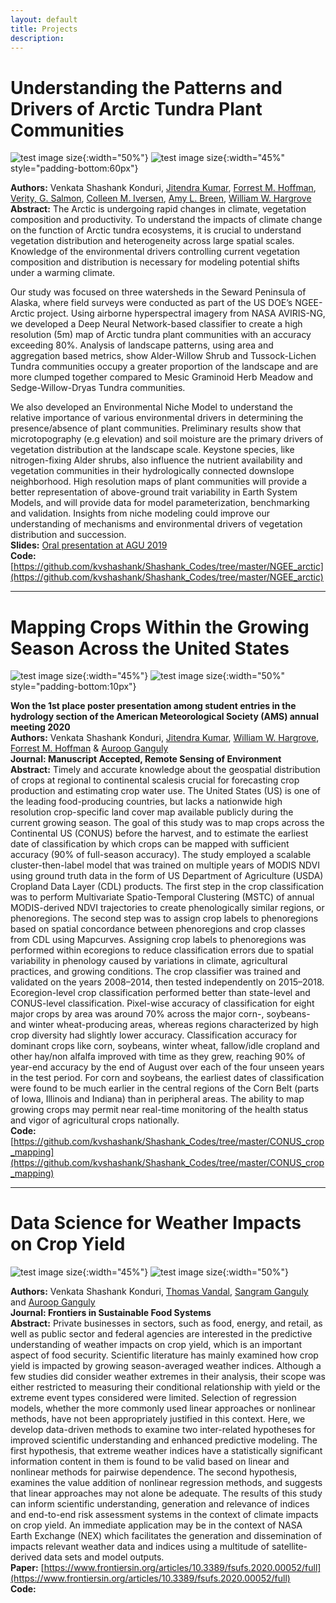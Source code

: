 ```yaml
---
layout: default
title: Projects
description: 
---
```


# Understanding the Patterns and Drivers of Arctic Tundra Plant Communities

![test image size](./assets/images/nnet_1.png){:width="50%"}
![test image size](./assets/images/nnet_2.png){:width="45%" style="padding-bottom:60px"}

**Authors:** Venkata Shashank Konduri, [Jitendra Kumar](https://www.ornl.gov/staff-profile/jitendra-kumar), [Forrest M. Hoffman](https://www.ornl.gov/staff-profile/forrest-m-hoffman), [Verity, G. Salmon](https://www.ornl.gov/staff-profile/verity-g-salmon), [Colleen M. Iversen](https://www.ornl.gov/staff-profile/colleen-m-iversen), [Amy L. Breen](https://news.uaf.edu/expertsguide/amy-breen/), [William W. Hargrove](https://www.srs.fs.usda.gov/staff/825)  <br>
**Abstract:** The Arctic is undergoing rapid changes in climate, vegetation composition and productivity. To understand the impacts of climate change on the function of Arctic tundra ecosystems, it is crucial to understand vegetation distribution and heterogeneity across large spatial scales. Knowledge of the environmental drivers controlling current vegetation composition and distribution is necessary for modeling potential shifts under a warming climate. 

Our study was focused on three watersheds in the Seward Peninsula of Alaska, where field surveys were conducted as part of the US DOE’s NGEE-Arctic project. Using airborne hyperspectral imagery from NASA AVIRIS-NG, we developed a Deep Neural Network-based classifier to create a high resolution (5m) map of Arctic tundra plant communities with an accuracy exceeding 80%. Analysis of landscape patterns, using area and aggregation based metrics, show Alder-Willow Shrub and Tussock-Lichen Tundra communities occupy a greater proportion of the landscape and are more clumped together compared to Mesic Graminoid Herb Meadow and Sedge-Willow-Dryas Tundra communities.

We also developed an Environmental Niche Model to understand the relative importance of various environmental drivers in determining the presence/absence of plant communities. Preliminary results show that microtopography (e.g elevation) and soil moisture are the primary drivers of vegetation distribution at the landscape scale. Keystone species, like nitrogen-fixing Alder shrubs, also influence the nutrient availability and vegetation communities in their hydrologically connected downslope neighborhood. High resolution maps of plant communities will provide a better representation of above-ground trait variability in Earth System Models, and will provide data for model parameterization, benchmarking and validation. Insights from niche modeling could improve our understanding of mechanisms and environmental drivers of vegetation distribution and succession. <br>
**Slides:** [Oral presentation at AGU 2019](./slides/AGU_Presentation_2019.pdf) <br>
**Code:** [https://github.com/kvshashank/Shashank_Codes/tree/master/NGEE_arctic](https://github.com/kvshashank/Shashank_Codes/tree/master/NGEE_arctic)

<hr>

# Mapping Crops Within the Growing Season Across the United States

![test image size](./assets/images/overall_shannon.png){:width="45%"}
![test image size](./assets/images/mid-season_progression_90p_new_300dpi_2.png){:width="50%" style="padding-bottom:10px"}

**Won the 1st place poster presentation among student entries in the hydrology section of the American Meteorological Society (AMS) annual meeting 2020**  
**Authors:** Venkata Shashank Konduri, [Jitendra Kumar](https://www.ornl.gov/staff-profile/jitendra-kumar), [William W. Hargrove](https://www.srs.fs.usda.gov/staff/825), [Forrest M. Hoffman](https://www.ornl.gov/staff-profile/forrest-m-hoffman) & [Auroop Ganguly](https://coe.northeastern.edu/people/ganguly-auroop/) <br>
**Journal: Manuscript Accepted, Remote Sensing of Environment** <br>
**Abstract:** Timely and accurate knowledge about the geospatial distribution of crops at regional to continental scalesis crucial for forecasting crop production and estimating crop water use. The United States (US) is one of the leading food-producing countries, but lacks a nationwide high resolution crop-specific land cover map available publicly during the current growing season. The goal of this study was to map crops across the Continental US (CONUS) before the harvest, and to estimate the earliest date of classification by which crops can be mapped with sufficient accuracy (90% of full-season accuracy). The study employed a scalable cluster-then-label model that was trained on multiple years of MODIS NDVI using ground truth data in the form of US Department of Agriculture (USDA) Cropland Data Layer (CDL) products. The first step in the crop classification was to perform Multivariate Spatio-Temporal Clustering (MSTC) of annual MODIS-derived NDVI trajectories to create phenologically similar regions, or phenoregions. The second step was to assign crop labels to phenoregions based on spatial concordance between phenoregions and crop classes from CDL using Mapcurves. Assigning crop labels to phenoregions was performed within ecoregions to reduce classification errors due to spatial variability in phenology caused by variations in climate, agricultural practices, and growing conditions. The crop classifier was trained and validated on the years 2008–2014, then tested independently on 2015–2018. Ecoregion-level crop classification performed better than state-level and CONUS-level classification. Pixel-wise accuracy of classification for eight major crops by area was around 70% across the major corn-, soybeans- and winter wheat-producing areas, whereas regions characterized by high crop diversity had slightly lower accuracy. Classification accuracy for dominant crops like corn, soybeans, winter wheat, fallow/idle cropland and other hay/non alfalfa improved with time as they grew, reaching 90% of year-end accuracy by the end of August over each of the four unseen years in the test period. For corn and soybeans, the earliest dates of classification were found to be much earlier in the central regions of the Corn Belt (parts of Iowa, Illinois and Indiana) than in peripheral areas. The ability to map growing crops may permit near real-time monitoring of the health status and vigor of agricultural crops nationally. <br>
**Code:** [https://github.com/kvshashank/Shashank_Codes/tree/master/CONUS_crop_mapping](https://github.com/kvshashank/Shashank_Codes/tree/master/CONUS_crop_mapping)

<hr>

# Data Science for Weather Impacts on Crop Yield <br>

![test image size](assets/images/frontiers_1.jpg){:width="45%"}
![test image size](assets/images/frontiers_2.jpg){:width="50%"}

**Authors:** Venkata Shashank Konduri, [Thomas Vandal](https://scholar.google.com/citations?user=8cLfchMAAAAJ&hl=en), [Sangram Ganguly](https://www.nasa.gov/centers/ames/earthscience/members/biosphericsciencebranch/Sangram_Ganguly) and [Auroop Ganguly](https://coe.northeastern.edu/people/ganguly-auroop/) <br>
**Journal: Frontiers in Sustainable Food Systems** <br>
**Abstract:** Private businesses in sectors, such as food, energy, and retail, as well as public sector and federal agencies are interested in the predictive understanding of weather impacts on crop yield, which is an important aspect of food security. Scientific literature has mainly examined how crop yield is impacted by growing season-averaged weather indices. Although a few studies did consider weather extremes in their analysis, their scope was either restricted to measuring their conditional relationship with yield or the extreme event types considered were limited. Selection of regression models, whether the more commonly used linear approaches or nonlinear methods, have not been appropriately justified in this context. Here, we develop data-driven methods to examine two inter-related hypotheses for improved scientific understanding and enhanced predictive modeling. The first hypothesis, that extreme weather indices have a statistically significant information content in them is found to be valid based on linear and nonlinear methods for pairwise dependence. The second hypothesis, examines the value addition of nonlinear regression methods, and suggests that linear approaches may not alone be adequate. The results of this study can inform scientific understanding, generation and relevance of indices and end-to-end risk assessment systems in the context of climate impacts on crop yield. An immediate application may be in the context of NASA Earth Exchange (NEX) which facilitates the generation and dissemination of impacts relevant weather data and indices using a multitude of satellite-derived data sets and model outputs. <br>
**Paper:** [https://www.frontiersin.org/articles/10.3389/fsufs.2020.00052/full](https://www.frontiersin.org/articles/10.3389/fsufs.2020.00052/full) <br>
**Code:** 
